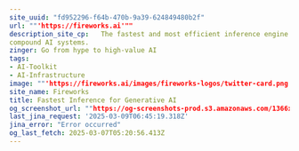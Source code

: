 ```yaml
---
site_uuid: "fd952296-f64b-470b-9a39-624849480b2f"
url: ""'https://fireworks.ai'""
description_site_cp:   The fastest and most efficient inference engine to build production-ready,
compound AI systems.
zinger: Go from hype to high-value AI
tags:
- AI-Toolkit
- AI-Infrastructure
image: ""'https://fireworks.ai/images/fireworks-logos/twitter-card.png'""
site_name: Fireworks
title: Fastest Inference for Generative AI
og_screenshot_url: ""https://og-screenshots-prod.s3.amazonaws.com/1366x768/80/false/07f61fe6dbcefc724aca7701d58868cd80c2c926fa33a35bff393838c6c7d262.jpeg""
last_jina_request: '2025-03-09T06:45:19.318Z'
jina_error: "Error occurred"
og_last_fetch: 2025-03-07T05:20:56.413Z
---
```


